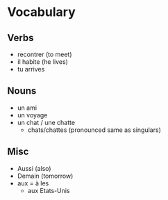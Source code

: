 # Vocabulary

## Verbs

- recontrer (to meet)
- il habite (he lives)
- tu arrives

## Nouns

- un ami
- un voyage
- un chat / une chatte
  - chats/chattes (pronounced same as singulars)

## Misc

- Aussi (also)
- Demain (tomorrow)
- aux = à les
  - aux Etats-Unis